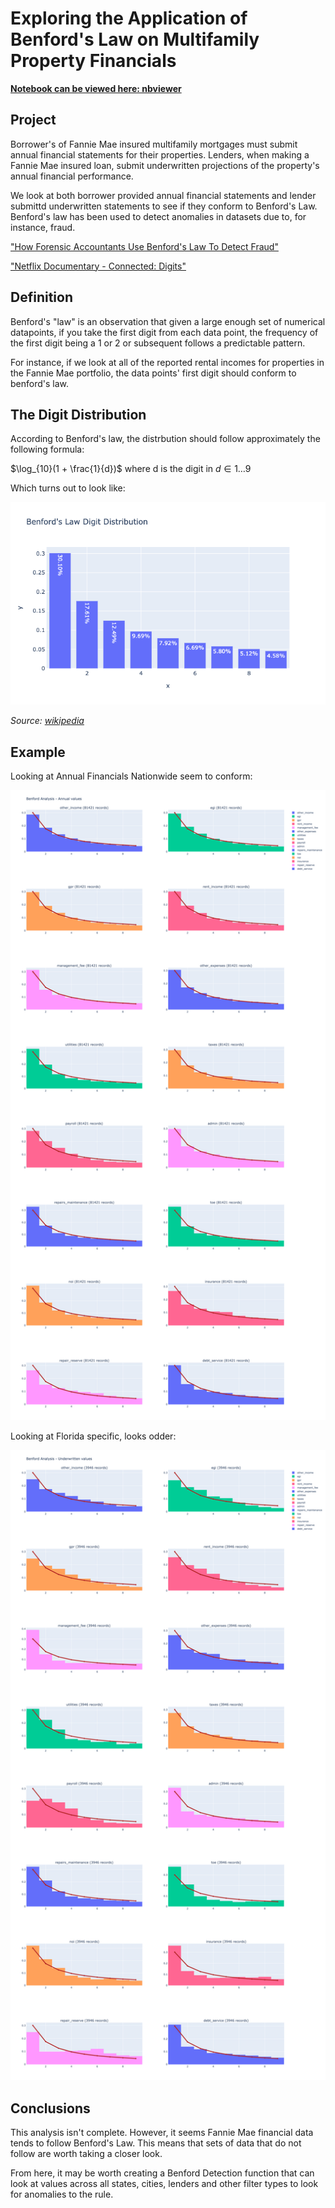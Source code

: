 # Exploring the Application of Benford's Law on Multifamily Property Financials

**[Notebook can be viewed here: nbviewer](https://nbviewer.jupyter.org/github/ZachariahRosenberg/Benfords-Law-FNMA_Financials/blob/master/Benfords%20Law%20and%20FNMA.ipynb)**

## Project

Borrower's of Fannie Mae insured multifamily mortgages must submit annual financial statements for their properties. Lenders, when making a Fannie Mae insured loan, submit underwritten projections of the property's annual financial performance. 

We look at both borrower provided annual financial statements and lender submittd underwritten statements to see if they conform to Benford's Law. Benford's law has been used to detect anomalies in datasets due to, for instance, fraud.

["How Forensic Accountants Use Benford's Law To Detect Fraud"](https://www.businessinsider.com/benfords-law-to-detect-financial-fraud-2014-12#:~:text=Most%20naturally%20occurring%20data%20sets,data%20and%20identify%20red%20flags)

["Netflix Documentary - Connected: Digits"](https://www.netflix.com/gb/title/81031737)

## Definition

Benford's "law" is an observation that given a large enough set of numerical datapoints, if you take the first digit from each data point, the frequency of the first digit being a 1 or 2 or subsequent follows a predictable pattern.

For instance, if we look at all of the reported rental incomes for properties in the Fannie Mae portfolio, the data points' first digit should conform to benford's law.


## The Digit Distribution

According to Benford's law, the distrbution should follow approximately the following formula:

$\log_{10}(1 + \frac{1}{d})$ where d is the digit in $d \in{1 \dots 9}$

Which turns out to look like:

![](./benford_dist.png)

*Source: [wikipedia](https://en.wikipedia.org/wiki/Benford%27s_law)*


## Example

Looking at Annual Financials Nationwide seem to conform:

![](./benford_subplots.png)

Looking at Florida specific, looks odder:

![](./florida_benford_plots.png)

## Conclusions

This analysis isn't complete. However, it seems Fannie Mae financial data tends to follow Benford's Law. This means that sets of data that do not follow are worth taking a closer look.

From here, it may be worth creating a Benford Detection function that can look at values across all states, cities, lenders and other filter types to look for anomalies to the rule.
